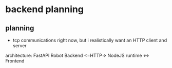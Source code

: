 # backend planning

## planning
- tcp communications right now, but i realistically want an HTTP client and server

architecture:
FastAPI Robot Backend <=HTTP=> NodeJS runtime <-> Frontend
